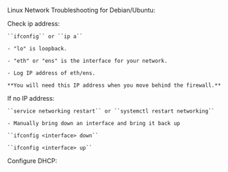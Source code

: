 Linux Network Troubleshooting for Debian/Ubuntu:

Check ip address:

	``ifconfig`` or ``ip a``

	- "lo" is loopback.

	- "eth" or "ens" is the interface for your network.

	- Log IP address of eth/ens.

	**You will need this IP address when you move behind the firewall.**



If no IP address:

	``service networking restart`` or ``systemctl restart networking``

	- Manually bring down an interface and bring it back up

	``ifconfig <interface> down``

	``ifconfig <interface> up``

Configure DHCP:


